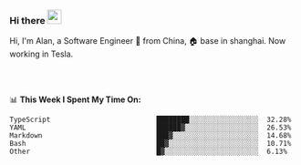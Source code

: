 ### Hi there <img src="https://media.giphy.com/media/hvRJCLFzcasrR4ia7z/giphy.gif" width="25px">

<!-- ![visitors](https://visitor-badge.glitch.me/badge?page_id=dislfyer.dislfyer) -->

Hi, I'm Alan, a Software Engineer 🚀 from China, 🏠 base in shanghai. Now working in Tesla.

<br/>
<br/>

📊 **This Week I Spent My Time On:**


<!--START_SECTION:waka-->

```text
TypeScript                          ████████░░░░░░░░░░░░░░░░░  32.28%
YAML                                ██████▓░░░░░░░░░░░░░░░░░░  26.53%
Markdown                            ███▓░░░░░░░░░░░░░░░░░░░░░  14.68%
Bash                                ██▓░░░░░░░░░░░░░░░░░░░░░░  10.71%
Other                               █▓░░░░░░░░░░░░░░░░░░░░░░░  6.13%
```

<!--END_SECTION:waka-->

<!--
**About Me:**
 -->
